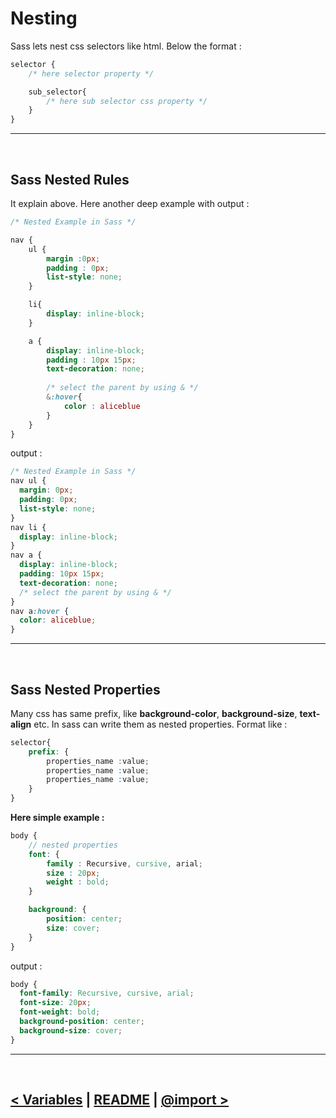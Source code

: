Nesting
=======
Sass lets nest css selectors like html. Below the format :

```scss
selector {
    /* here selector property */

    sub_selector{
        /* here sub selector css property */
    }
}
```
<hr />
<br />

## Sass Nested Rules
It explain above. Here another deep example with output :

```scss
/* Nested Example in Sass */

nav {
    ul {
        margin :0px;
        padding : 0px;
        list-style: none;
    }

    li{
        display: inline-block;
    }

    a {
        display: inline-block;
        padding : 10px 15px;
        text-decoration: none;
        
        /* select the parent by using & */
        &:hover{
            color : aliceblue
        }
    }
}
```
output :
```css
/* Nested Example in Sass */
nav ul {
  margin: 0px;
  padding: 0px;
  list-style: none;
}
nav li {
  display: inline-block;
}
nav a {
  display: inline-block;
  padding: 10px 15px;
  text-decoration: none;
  /* select the parent by using & */
}
nav a:hover {
  color: aliceblue;
}

```

<hr />
<br />

## Sass Nested Properties
Many css has same prefix, like **background-color**, **background-size**, **text-align** etc. In sass can write them as nested properties. Format like : 

```scss
selector{
    prefix: {
        properties_name :value;
        properties_name :value;
        properties_name :value;
    }
}
```

**Here simple example :**
```scss
body {
    // nested properties
    font: {
        family : Recursive, cursive, arial;
        size : 20px;
        weight : bold;
    }

    background: {
        position: center;
        size: cover;
    }
}
```

output :
```css
body {
  font-family: Recursive, cursive, arial;
  font-size: 20px;
  font-weight: bold;
  background-position: center;
  background-size: cover;
}
```
<hr />
<br />

[< Variables](./../02.variables/readme.md
) | [README](./../README.md) | [@import >](./../04.import/readme.md)
---------------------------------